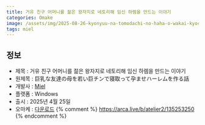 ```yaml
---
title: 거유 친구 어머니를 젊은 왕자지로 네토리해 임신 하렘을 만드는 이야기
categories: Omake
image: /assets/img/2025-08-26-kyonyuu-na-tomodachi-no-haha-o-wakai-kyochindde-netotte-haramase-harem-o-tsukuru-hanashi-1.jpg
tags: miel
---
```


## 정보

* 제목 : 거유 친구 어머니를 젊은 왕자지로 네토리해 임신 하렘을 만드는 이야기
* 원제목 : 巨乳な友達の母を若い巨チンで寝取って孕ませハーレムを作る話
* 개발사 : [Miel](/tags/miel)
* 플랫폼 : Windows
* 출시 : 2025년 4월 25일
* 오마케 : [다운로드](/assets/omake/kyonyuu-na-tomodachi-no-haha-o-wakai-kyochindde-netotte-haramase-harem-o-tsukuru-hanashi.zip)
{% comment %}
https://arca.live/b/atelier2/135253250
{% endcomment %}

